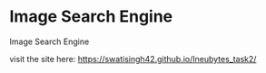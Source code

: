 # Image Search Engine
Image Search Engine

visit the site here: https://swatisingh42.github.io/Ineubytes_task2/
